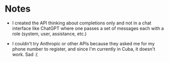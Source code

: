 # Notes

- I created the API thinking about completions only and not in a chat interface like ChatGPT where one passes a set of messages each with a role (system, user, assistance, etc.)

- I couldn't try Anthropic or other APIs because they asked me for my phone number to register, and since I'm currently in Cuba, it doesn't work. Sad :(